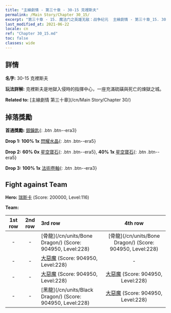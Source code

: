 ```yaml
---
title: "主線劇情 - 第三十章 - 30-15 克裡斯夫"
permalink: /Main Story/Chapter 30_15/
excerpt: "第三十章 - 15. 魔法门之英雄无敌：战争纪元  主線劇情 - 第三十章_15. 30-15 克裡斯夫"
last_modified_at: 2021-06-22
locale: cn
ref: "Chapter 30_15.md"
toc: false
classes: wide
---
```


## 詳情

 **名字:** 30-15 克裡斯夫

 **玩法詳解:** 克裡斯夫是地獄入侵時的指揮中心，一座充滿硫磺與死亡的煉獄之城。

 **Related to:** [主線劇情 第三十章](/cn/Main Story/Chapter 30/)

## 掉落獎勵

 **首通獎勵:** [銀鑰匙](/cn/Items/con_693/){: .btn .btn--era3}

 **Drop 1:** **100% 1x** [閃耀水晶](/cn/Items/mat_101/){: .btn .btn--era5}

 **Drop 2:** **60% 0x** [星空寶石](/cn/Items/mat_93/){: .btn .btn--era5}, **40% 1x** [星空寶石](/cn/Items/mat_93/){: .btn .btn--era5}

 **Drop 3:** **100% 1x** [法術卷軸](/cn/Items/con_694/){: .btn .btn--era3}


## Fight against Team
 **Hero:** [瑞斯卡](/cn/heroes/Rashka/) (Score: 200000, Level:116)

 **Team:**


  | 1st row | 2nd row | 3rd row | 4th row |
  |:----:|:----:|:----|:----:|
  | - | - | [骨龍](/cn/units/Bone Dragon/) (Score: 904950, Level:228)  | [骨龍](/cn/units/Bone Dragon/) (Score: 904950, Level:228)  |
  | - | - | [大惡魔](/cn/units/Devil/) (Score: 904950, Level:228)  | - |
  | - | - | [大惡魔](/cn/units/Devil/) (Score: 904950, Level:228)  | [大惡魔](/cn/units/Devil/) (Score: 904950, Level:228)  |
  | - | - | [黑龍](/cn/units/Black Dragon/) (Score: 904950, Level:228)  | [大惡魔](/cn/units/Devil/) (Score: 904950, Level:228)  |


